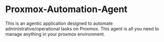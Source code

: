 # Proxmox-Automation-Agent
This is an agentic application designed to automate administrative/operational tasks on Proxmox. This agent is all you need to manage anything in your proxmox environment.
